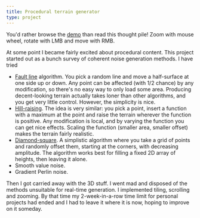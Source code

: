 ```yaml
---
title: Procedural terrain generator
type: project
---
```

You'd rather browse the [demo](http://thoughtspile.github.io/terragen/) than read this thought pile! Zoom with mouse wheel, rotate with LMB and move with RMB.

At some point I became fairly excited about procedural content. This project started out as a bunch survey of coherent noise generation methods. I have tried

- [Fault line](http://www.lighthouse3d.com/opengl/terrain/index.php?fault) algorithm. You pick a random line and move a half-surface at one side up or down. Any point can be affected (with 1/2 chance) by any modification, so there's no easy way to only load some area. Producing decent-looking terrain actually takes loner than other algorithms, and you get very little control. However, the simplicity is nice.
- [Hill-raising](http://www.stuffwithstuff.com/robot-frog/3d/hills/hill.html). The idea is very similar: you pick a point, insert a function with a maximum at the point and raise the terrain wherever the function is positive. Any modification is local, and by varying the function you can get nice effects. Scaling the function (smaller area, smaller offset) makes the terrain fairly realistic.
- [Diamond-square](https://en.wikipedia.org/wiki/Diamond-square_algorithm). A simplistic algorithm where you take a grid of points and randomly offset them, starting at the corners, with decreasing amplitude. The algorithm works best for filling a fixed 2D array of heights, then leaving it alone.
- Smooth value noise.
- Gradient Perlin noise.

Then I got carried away with the 3D stuff. I went mad and disposed of the methods unsuitable for real-time generation. I implemented tiling, scrolling and zooming. By that time my 2-week-in-a-row time limit for personal projects had ended and I had to leave it where it is now, hoping to improve on it someday.
